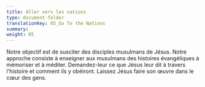 ```yaml
---
title: Aller vers les nations
type: document-folder
translationKey: 05_Go To the Nations
summary: 
weight: 05
---
```

Notre objectif est de susciter des disciples musulmans de Jésus. Notre approche consiste à enseigner aux musulmans des histoires évangéliques à mémoriser et à méditer. Demandez-leur ce que Jésus leur dit à travers l'histoire et comment ils y obéiront. Laissez Jésus faire son œuvre dans le cœur des gens.